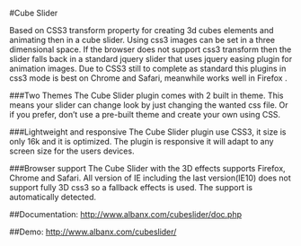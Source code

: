 #Cube Slider 

Based on CSS3 transform property for creating 3d cubes elements and animating then in a cube slider. Using css3 images can be set in a three dimensional space. If the browser does not support css3 transform then the slider falls back in a standard jquery slider that uses jquery easing plugin for animation images. Due to CSS3 still to complete as standard this plugins in css3 mode is best on Chrome and Safari, meanwhile works well in Firefox .


###Two Themes
The Cube Slider plugin comes with 2 built in theme. This means your slider can change look by just changing the wanted css file. Or if you prefer, don’t use a pre-built theme and create your own using CSS.

###Lightweight and responsive
The Cube Slider plugin use CSS3, it size is only 16k and it is optimized. The plugin is responsive it will adapt to any screen size for the users devices.

###Browser support
The Cube Slider with the 3D effects supports Firefox, Chrome and Safari. All version of IE including the last version(IE10) does not support fully 3D css3 so a fallback effects is used. The support is automatically detected.

##Documentation:
http://www.albanx.com/cubeslider/doc.php

##Demo:
http://www.albanx.com/cubeslider/
